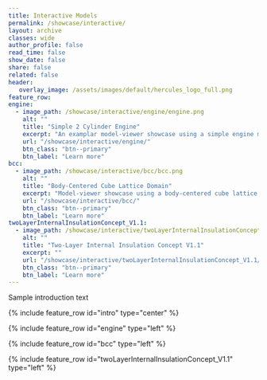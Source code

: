 ```yaml
---
title: Interactive Models
permalink: /showcase/interactive/
layout: archive
classes: wide
author_profile: false
read_time: false
show_date: false
share: false
related: false
header:
   overlay_image: /assets/images/default/hercules_logo_full.png
feature_row:
engine:
  - image_path: /showcase/interactive/engine/engine.png
    alt: ""
    title: "Simple 2 Cylinder Engine"
    excerpt: "An examplar model-viewer showcase using a simple engine model."
    url: "/showcase/interactive/engine/"
    btn_class: "btn--primary"
    btn_label: "Learn more"
bcc:
  - image_path: /showcase/interactive/bcc/bcc.png
    alt: ""
    title: "Body-Centered Cube Lattice Domain"
    excerpt: "Model-viewer showcase using a body-centered cube lattice porous domain."
    url: "/showcase/interactive/bcc/"
    btn_class: "btn--primary"
    btn_label: "Learn more"
twoLayerInternalInsulationConcept_V1.1:
  - image_path: /showcase/interactive/twoLayerInternalInsulationConcept_v1.1/Two-Layer_InternalInsulationConcept_v1.1.svg
    alt: ""
    title: "Two-Layer Internal Insulation Concept V1.1"
    excerpt: ""
    url: "/showcase/interactive/twoLayerInternalInsulationConcept_V1.1/"
    btn_class: "btn--primary"
    btn_label: "Learn more"
---
```


Sample introduction text

{% include feature_row id="intro" type="center" %}

{% include feature_row id="engine" type="left" %}

{% include feature_row id="bcc" type="left" %}

{% include feature_row id="twoLayerInternalInsulationConcept_V1.1" type="left" %}
